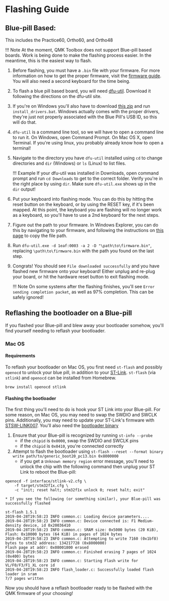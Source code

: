 # Flashing Guide

## Blue-pill Based:
This includes the Practice60, Ortho60, and Ortho48

!!! Note
    At the moment, QMK Toolbox does not support Blue-pill based boards. Work is being done to make the flashing process easier.
    In the meantime, this is the easiest way to flash.

 1. Before flashing, you must have a `.bin` file with your firmware. For more information on how to get the proper firmware, visit the [firmware guide](firmware.md). You will also need a second keyboard for the time being.
 1. To flash a blue pill based board, you will need [dfu-util](http://dfu-util.sourceforge.net/). Download it following the directions on the dfu-util site.
 1. If you're on Windows you'll also have to download [this zip](assets/win_driver.zip) and run `install_drivers.bat`. Windows actually comes with the proper drivers, they're just not properly associated with the Blue Pill's USB ID, so this will do that.
 1. `dfu-util` is a command line tool, so we will have to open a command line to run it. On Windows, open Command Prompt. On Mac OS X, open Terminal. If you're using linux, you probably already know how to open a terminal!
 1. Navigate to the directory you have `dfu-util` installed using `cd` to change directories and `dir` (Windows) or `ls` (Linux) to list files. 

    !!! Example
        If your dfu-util was installed in Downloads, open command prompt and run `cd Downloads` to get to the correct folder. Verify you're in the right place by using `dir`. Make sure `dfu-util.exe` shows up in the `dir` output!

 1. Put your keyboard into flashing mode. You can do this by hitting the reset button on the keyboard, or by using the RESET key, if it's been mapped. At this point, the keyboard you are flashing will no longer work as a keyboard, so you'll have to use a 2nd keyboard for the next steps.
 1. Figure out the path to your firmware. In Windows Explorer, you can do this by navigating to your firmware, and following the instructions on [this page](https://www.pcworld.com/article/251406/windows_tips_copy_a_file_path_show_or_hide_extensions.html) to copy the file path.
 1. Run `dfu-util.exe -d 1eaf:0003 -a 2 -D "\path\to\firmware.bin"`, replacing `\path\to\firmware.bin` with the path you found on the last step.
 1. Congrats! You should see `File downloaded successfully` and you have flashed new firmware onto your keyboard! Either unplug and re-plug your board, or hit the hardware reset button to exit flashing mode.
 
    !!! Note
        On some systems after the flashing finishes, you'll see `Error sending completion packet`, as well as 97% completion. This can be safely ignored!

## Reflashing the bootloader on a Blue-pill
If you flashed your Blue-pill and blew away your bootloader somehow, you'll find yourself needing to reflash your bootloader.

### Mac OS

#### Requirements
To reflash your bootloader on Mac OS, you first need `st-flash` and possibly `openocd` to unlock your blue pill, in addition to your [ST-Link][stlink]. `st-flash` (via `stlink`) and `openocd` can be installed from Homebrew.

```
brew install openocd stlink
```

#### Flashing the bootloader

The first thing you'll need to do is hook your ST Link into your Blue-pill. For some reason, on Mac OS, you may need to swap the SWDIO and SWCLK pins. Additionally, you may need to update your ST-Link's firmware
with [STSW-LINK007][stlink007]. You'll also need the [bootloader binary][bootloader]

1. Ensure that your Blue-pill is recognized by running `st-info --probe`
    * if the `chipid` is `0x0000`, swap the SWDIO and SWCLK pins
    * if the `chipid` is `0x0410`, you're connected correctly
1. Attempt to flash the bootloader using `st-flash --reset --format binary write path/to/generic_boot20_pc13.bin 0x8000000`
    * if you get a `Unknown memory region` error message, you'll need to unlock the chip with the following command then unplug your ST Link to reboot the Blue-pill:

```
openocd -f interface/stlink-v2.cfg \
    -f target/stm32f1x.cfg \
    -c "init; reset halt; stm32f1x unlock 0; reset halt; exit"
```

    * If you see the following (or something similar), your Blue-pill was successfully flashed

```
st-flash 1.5.1
2019-04-28T19:58:23 INFO common.c: Loading device parameters....
2019-04-28T19:58:23 INFO common.c: Device connected is: F1 Medium-density device, id 0x20036410
2019-04-28T19:58:23 INFO common.c: SRAM size: 0x5000 bytes (20 KiB), Flash: 0x10000 bytes (64 KiB) in pages of 1024 bytes
2019-04-28T19:58:23 INFO common.c: Attempting to write 7160 (0x1bf8) bytes to stm32 address: 134217728 (0x8000000)
Flash page at addr: 0x08001800 erased
2019-04-28T19:58:23 INFO common.c: Finished erasing 7 pages of 1024 (0x400) bytes
2019-04-28T19:58:23 INFO common.c: Starting Flash write for VL/F0/F3/F1_XL core id
2019-04-28T19:58:23 INFO flash_loader.c: Successfully loaded flash loader in sram
7/7 pages written
```

Now you should have a reflash bootloader ready to be flashed with the QMK firmware of your choosing!

[stlink]: https://cannonkeys.com/products/st-link
[stlink007]: https://www.st.com/en/development-tools/stsw-link007.html
[bootloader]: https://github.com/rogerclarkmelbourne/STM32duino-bootloader/blob/master/bootloader_only_binaries/generic_boot20_pc13.bin
